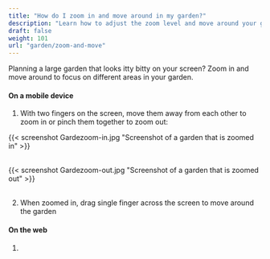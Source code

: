 ```yaml
---
title: "How do I zoom in and move around in my garden?"
description: "Learn how to adjust the zoom level and move around your garden"
draft: false
weight: 101
url: "garden/zoom-and-move"
---
```

Planning a large garden that looks itty bitty on your screen? Zoom in and move around to focus on different areas in your garden.

#### On a mobile device

1. With two fingers on the screen, move them away from each other to zoom in or pinch them together to zoom out:

{{< screenshot Gardezoom-in.jpg "Screenshot of a garden that is zoomed in" >}}<br /><br />

{{< screenshot Gardezoom-out.jpg "Screenshot of a garden that is zoomed out" >}}<br /> <br />

2. When zoomed in, drag single finger across the screen to move around the garden

#### On the web

1.
